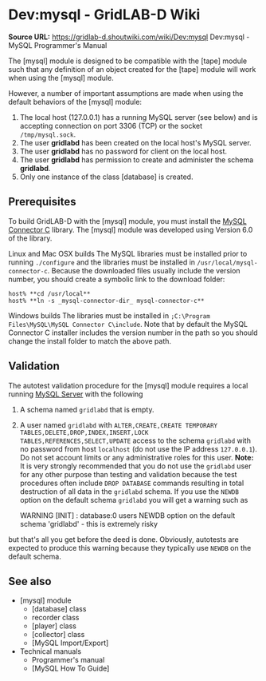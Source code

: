 # Dev:mysql - GridLAB-D Wiki

**Source URL:** https://gridlab-d.shoutwiki.com/wiki/Dev:mysql
Dev:mysql \- MySQL Programmer's Manual 

The [mysql] module is designed to be compatible with the [tape] module such that any definition of an object created for the [tape] module will work when using the [mysql] module. 

However, a number of important assumptions are made when using the default behaviors of the [mysql] module: 

  1. The local host (127.0.0.1) has a running MySQL server (see below) and is accepting connection on port 3306 (TCP) or the socket `/tmp/mysql.sock`.
  2. The user **gridlabd** has been created on the local host's MySQL server.
  3. The user **gridlabd** has no password for client on the local host.
  4. The user **gridlabd** has permission to create and administer the schema **gridlabd**.
  5. Only one instance of the class [database] is created.
## Prerequisites

To build GridLAB-D with the [mysql] module, you must install the [MySQL Connector C](http://www.mysql.com/downloads/connector/c/) library. The [mysql] module was developed using Version 6.0 of the library. 

Linux and Mac OSX builds
    The MySQL libraries must be installed prior to running `./configure` and the libraries must be installed in `/usr/local/mysql-connector-c`. Because the downloaded files usually include the version number, you should create a symbolic link to the download folder:
    
    
    host% **cd /usr/local**
    host% **ln -s _mysql-connector-dir_ mysql-connector-c**
    

Windows builds
    The libraries must be installed in `;C:\Program Files\MySQL\MySQL Connector C\include`. Note that by default the MySQL Connector C installer includes the version number in the path so you should change the install folder to match the above path.

## Validation

The autotest validation procedure for the [mysql] module requires a local running [MySQL Server](http://dev.mysql.com) with the following 

  1. A schema named `gridlabd` that is empty.
  2. A user named `gridlabd` with `ALTER,CREATE,CREATE TEMPORARY TABLES,DELETE,DROP,INDEX,INSERT,LOCK TABLES,REFERENCES,SELECT,UPDATE` access to the schema `gridlabd` with no password from host `localhost` (do not use the IP address `127.0.0.1`). Do not set account limits or any administrative roles for this user.
**Note:** It is very strongly recommended that you do not use the `gridlabd` user for any other purpose than testing and validation because the test procedures often include `DROP DATABASE` commands resulting in total destruction of all data in the `gridlabd` schema. If you use the `NEWDB` option on the default schema `gridlabd` you will get a warning such as 
    
    
       WARNING  [INIT] : database:0 users NEWDB option on the default schema 'gridlabd' - this is extremely risky
    

but that's all you get before the deed is done. Obviously, autotests are expected to produce this warning because they typically use `NEWDB` on the default schema. 

## See also

  * [mysql] module 
    * [database] class
    * recorder class
    * [player] class
    * [collector] class
    * [MySQL Import/Export]
  * Technical manuals 
    * Programmer's manual
    * [MySQL How To Guide]

